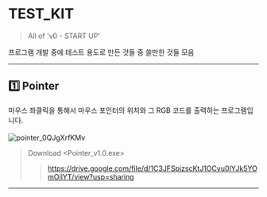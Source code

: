 # TEST_KIT
> All of 'v0 - START UP'

프로그램 개발 중에 테스트 용도로 만든 것들 중 쓸만한 것들 모음

---
## 1️⃣ Pointer
마우스 좌클릭을 통해서 마우스 포인터의 위치와 그 RGB 코드를 출력하는 프로그램입니다.<br><br>
![pointer_0QJgXrfKMv](https://user-images.githubusercontent.com/64591335/144075283-c8086a5f-3851-49b4-9502-1f445efaf4ba.png)

> Download <Pointer_v1.0.exe>
>> https://drive.google.com/file/d/1C3JFSpjzscKtJ1OCyu0IYJk5YOmOilYT/view?usp=sharing
---
